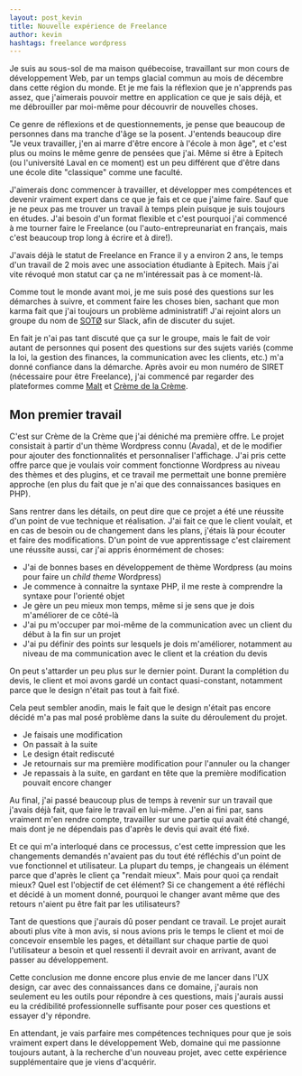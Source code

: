 ```yaml
---
layout: post_kevin
title: Nouvelle expérience de Freelance
author: kevin
hashtags: freelance wordpress
---
```


Je suis au sous-sol de ma maison québecoise, travaillant sur mon cours de développement Web, par un temps glacial commun au mois de décembre dans cette région du monde. Et je me fais la réflexion que je n'apprends pas assez, que j'aimerais pouvoir mettre en application ce que je sais déjà, et me débrouiller par moi-même pour découvrir de nouvelles choses.

Ce genre de réflexions et de questionnements, je pense que beaucoup de personnes dans ma tranche d'âge se la posent. J'entends beaucoup dire "Je veux travailler, j'en ai marre d'être encore à l'école à mon âge", et c'est plus ou moins le même genre de pensées que j'ai. Même si être à Epitech (ou l'université Laval en ce moment) est un peu différent que d'être dans une école dite "classique" comme une faculté.

<!--break-->

J'aimerais donc commencer à travailler, et développer mes compétences et devenir vraiment expert dans ce que je fais et ce que j'aime faire. Sauf que je ne peux pas me trouver un travail à temps plein puisque je suis toujours en études. J'ai besoin d'un format flexible et c'est pourquoi j'ai commencé à me tourner faire le Freelance (ou l'auto-entrepreunariat en français, mais c'est beaucoup trop long à écrire et à dire!).

J'avais déjà le statut de Freelance en France il y a environ 2 ans, le temps d'un travail de 2 mois avec une association étudiante à Epitech. Mais j'ai vite révoqué mon statut car ça ne m'intéressait pas à ce moment-là.

Comme tout le monde avant moi, je me suis posé des questions sur les démarches à suivre, et comment faire les choses bien, sachant que mon karma fait que j'ai toujours un problème administratif! J'ai rejoint alors un groupe du nom de [SOTØ](https://www.soto.works/) sur Slack, afin de discuter du sujet.

En fait je n'ai pas tant discuté que ça sur le groupe, mais le fait de voir autant de personnes qui posent des questions sur des sujets variés (comme la loi, la gestion des finances, la communication avec les clients, etc.) m'a donné confiance dans la démarche. Après avoir eu mon numéro de SIRET (nécessaire pour être Freelance), j'ai commencé par regarder des plateformes comme [Malt](https://www.malt.fr/) et [Crème de la Crème](https://cremedelacreme.io/).

## Mon premier travail

C'est sur Crème de la Crème que j'ai déniché ma première offre. Le projet consistait à partir d'un thème Wordpress connu (Avada), et de le modifier pour ajouter des fonctionnalités et personnaliser l'affichage. J'ai pris cette offre parce que je voulais voir comment fonctionne Wordpress au niveau des thèmes et des plugins, et ce travail me permettait une bonne première approche (en plus du fait que je n'ai que des connaissances basiques en PHP).

Sans rentrer dans les détails, on peut dire que ce projet a été une réussite d'un point de vue technique et réalisation. J'ai fait ce que le client voulait, et en cas de besoin ou de changement dans les plans, j'étais là pour écouter et faire des modifications. D'un point de vue apprentissage c'est clairement une réussite aussi, car j'ai appris énormément de choses:

* J'ai de bonnes bases en développement de thème Wordpress (au moins pour faire un _child theme_ Wordpress)
* Je commence à connaitre la syntaxe PHP, il me reste à comprendre la syntaxe pour l'orienté objet
* Je gère un peu mieux mon temps, même si je sens que je dois m'améliorer de ce côté-là
* J'ai pu m'occuper par moi-même de la communication avec un client du début à la fin sur un projet
* J'ai pu définir des points sur lesquels je dois m'améliorer, notamment au niveau de ma communication avec le client et la création du devis

On peut s'attarder un peu plus sur le dernier point. Durant la complétion du devis, le client et moi avons gardé un contact quasi-constant, notamment parce que le design n'était pas tout à fait fixé.

Cela peut sembler anodin, mais le fait que le design n'était pas encore décidé m'a pas mal posé problème dans la suite du déroulement du projet.

* Je faisais une modification
* On passait à la suite
* Le design était rediscuté
* Je retournais sur ma première modification pour l'annuler ou la changer
* Je repassais à la suite, en gardant en tête que la première modification pouvait encore changer

Au final, j'ai passé beaucoup plus de temps à revenir sur un travail que j'avais déjà fait, que faire le travail en lui-même. J'en ai fini par, sans vraiment m'en rendre compte, travailler sur une partie qui avait été changé, mais dont je ne dépendais pas d'après le devis qui avait été fixé.

Et ce qui m'a interloqué dans ce processus, c'est cette impression que les changements demandés n'avaient pas du tout été réfléchis d'un point de vue fonctionnel et utilisateur. La plupart du temps, je changeais un élément parce que d'après le client ça "rendait mieux". Mais pour quoi ça rendait mieux? Quel est l'objectif de cet élément? Si ce changement a été réfléchi et décidé à un moment donné, pourquoi le changer avant même que des retours n'aient pu être fait par les utilisateurs?

Tant de questions que j'aurais dû poser pendant ce travail. Le projet aurait abouti plus vite à mon avis, si nous avions pris le temps le client et moi de concevoir ensemble les pages, et détaillant sur chaque partie de quoi l'utilisateur a besoin et quel ressenti il devrait avoir en arrivant, avant de passer au développement.

Cette conclusion me donne encore plus envie de me lancer dans l'UX design, car avec des connaissances dans ce domaine, j'aurais non seulement eu les outils pour répondre à ces questions, mais j'aurais aussi eu la crédibilité professionnelle suffisante pour poser ces questions et essayer d'y répondre.

En attendant, je vais parfaire mes compétences techniques pour que je sois vraiment expert dans le développement Web, domaine qui me passionne toujours autant, à la recherche d'un nouveau projet, avec cette expérience supplémentaire que je viens d'acquérir.
